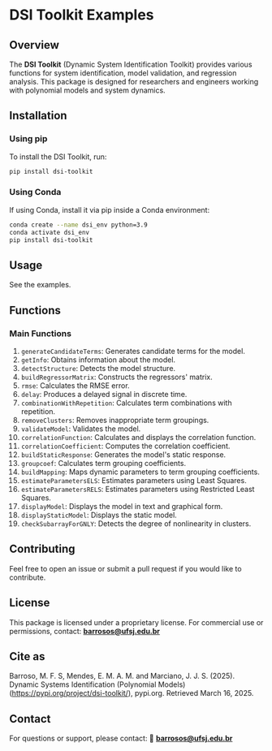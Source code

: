 # DSI Toolkit Examples

## Overview
The **DSI Toolkit** (Dynamic System Identification Toolkit) provides various functions for system identification, model validation, and regression analysis. This package is designed for researchers and engineers working with polynomial models and system dynamics.

## Installation

### **Using pip**
To install the DSI Toolkit, run:
```bash
pip install dsi-toolkit
```

### **Using Conda**
If using Conda, install it via pip inside a Conda environment:
```bash
conda create --name dsi_env python=3.9
conda activate dsi_env
pip install dsi-toolkit
```

## Usage

See the examples.

## Functions
### **Main Functions**
1. `generateCandidateTerms`: Generates candidate terms for the model.
2. `getInfo`: Obtains information about the model.
3. `detectStructure`: Detects the model structure.
4. `buildRegressorMatrix`: Constructs the regressors' matrix.
5. `rmse`: Calculates the RMSE error.
6. `delay`: Produces a delayed signal in discrete time.
7. `combinationWithRepetition`: Calculates term combinations with repetition.
8. `removeClusters`: Removes inappropriate term groupings.
9. `validateModel`: Validates the model.
10. `correlationFunction`: Calculates and displays the correlation function.
11. `correlationCoefficient`: Computes the correlation coefficient.
12. `buildStaticResponse`: Generates the model's static response.
13. `groupcoef`: Calculates term grouping coefficients.
14. `buildMapping`: Maps dynamic parameters to term grouping coefficients.
15. `estimateParametersELS`: Estimates parameters using Least Squares.
16. `estimateParametersRELS`: Estimates parameters using Restricted Least Squares.
17. `displayModel`: Displays the model in text and graphical form.
18. `displayStaticModel`: Displays the static model.
19. `checkSubarrayForGNLY`: Detects the degree of nonlinearity in clusters.

## Contributing
Feel free to open an issue or submit a pull request if you would like to contribute.

## License
This package is licensed under a proprietary license. For commercial use or permissions, contact: **barrosos@ufsj.edu.br**

## Cite as
Barroso, M. F. S, Mendes, E. M. A. M. and Marciano, J. J. S. (2025). Dynamic Systems Identification (Polynomial Models) (https://pypi.org/project/dsi-toolkit/), pypi.org. Retrieved March 16, 2025.

## Contact
For questions or support, please contact:
📧 **barrosos@ufsj.edu.br**
